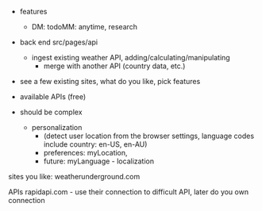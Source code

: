 

* features
  * DM: todoMM: anytime, research 
* back end src/pages/api
  * ingest existing weather API, adding/calculating/manipulating
    * merge with another API (country data, etc.)


* see a few existing sites, what do you like, pick features
* available APIs (free)
* should be complex
	* personalization
		* (detect user location from the browser settings, language codes include country: en-US, en-AU)
		* preferences: myLocation, 
		* future: myLanguage - localization

sites you like:
weatherunderground.com

APIs
rapidapi.com - use their connection to difficult API, later do you own connection

